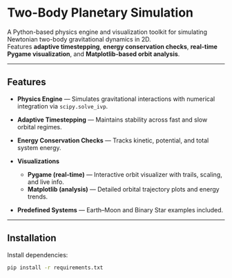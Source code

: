# Two-Body Planetary Simulation

A Python-based physics engine and visualization toolkit for simulating Newtonian two-body gravitational dynamics in 2D.  
Features **adaptive timestepping**, **energy conservation checks**, **real-time Pygame visualization**, and **Matplotlib-based orbit analysis**.  

---

## Features
- **Physics Engine** — Simulates gravitational interactions with numerical integration via `scipy.solve_ivp`.  
-  **Adaptive Timestepping** — Maintains stability across fast and slow orbital regimes.  
-  **Energy Conservation Checks** — Tracks kinetic, potential, and total system energy.
  
- **Visualizations**  
  - **Pygame (real-time)** — Interactive orbit visualizer with trails, scaling, and live info.  
  - **Matplotlib (analysis)** — Detailed orbital trajectory plots and energy trends.
      
- **Predefined Systems** — Earth–Moon and Binary Star examples included.  
---

##  Installation
Install dependencies:
```bash
pip install -r requirements.txt
